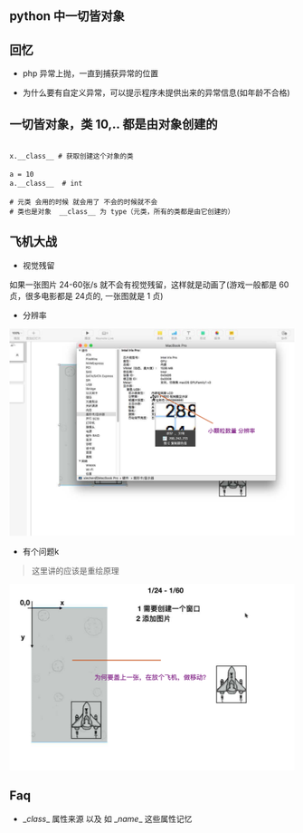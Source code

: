 ## python 中一切皆对象

## 回忆

- php 异常上抛，一直到捕获异常的位置

- 为什么要有自定义异常，可以提示程序未提供出来的异常信息(如年龄不合格)

## 一切皆对象，类 10,.. 都是由对象创建的

```

x.__class__ # 获取创建这个对象的类

a = 10
a.__class__  # int

# 元类 会用的时候 就会用了 不会的时候就不会
# 类也是对象  __class__ 为 type（元类，所有的类都是由它创建的）

```

## 飞机大战

- 视觉残留

如果一张图片 24-60张/s  就不会有视觉残留，这样就是动画了(游戏一般都是 60 贞，很多电影都是 24贞的, 一张图就是 1 贞)

- 分辨率

![fenbianlv](../../imgs/chuanzhi/11/fenbianlv.png)

- 有个问题k

> 这里讲的应该是重绘原理

![i_1](../../imgs/chuanzhi/11/i_1.png)




## Faq

- \__class__ 属性来源 以及 如 \__name__ 这些属性记忆
